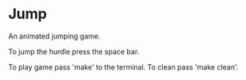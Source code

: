 # Jump
An animated jumping game. 

To jump the hurdle press the space bar. 

To play game pass 'make' to the terminal. 
To clean pass 'make clean'.
